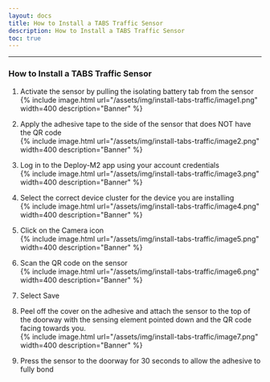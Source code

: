 ```yaml
---    
layout: docs    
title: How to Install a TABS Traffic Sensor    
description: How to Install a TABS Traffic Sensor    
toc: true    
---    
```

---------------------------------------    
### How to Install a TABS Traffic Sensor    
  
1. Activate the sensor by pulling the isolating battery tab from the sensor    
   {% include image.html url="/assets/img/install-tabs-traffic/image1.png" width=400 description="Banner" %}  
  
2. Apply the adhesive tape to the side of the sensor that does NOT have the QR code    
   {% include image.html url="/assets/img/install-tabs-traffic/image2.png" width=400 description="Banner" %}  
  
3. Log in to the Deploy-M2 app using your account credentials    
   {% include image.html url="/assets/img/install-tabs-traffic/image3.png" width=400 description="Banner" %}  
  
4. Select the correct device cluster for the device you are installing    
   {% include image.html url="/assets/img/install-tabs-traffic/image4.png" width=400 description="Banner" %}  
  
5. Click on the Camera icon    
   {% include image.html url="/assets/img/install-tabs-traffic/image5.png" width=400 description="Banner" %}  
  
6. Scan the QR code on the sensor    
   {% include image.html url="/assets/img/install-tabs-traffic/image6.png" width=400 description="Banner" %}  
  
7. Select Save    
  
8. Peel off the cover on the adhesive and attach the sensor to the top of the doorway with the sensing element pointed down and the QR code facing towards you.    
   {% include image.html url="/assets/img/install-tabs-traffic/image7.png" width=400 description="Banner" %}  
  
9. Press the sensor to the doorway for 30 seconds to allow the adhesive to fully bond  